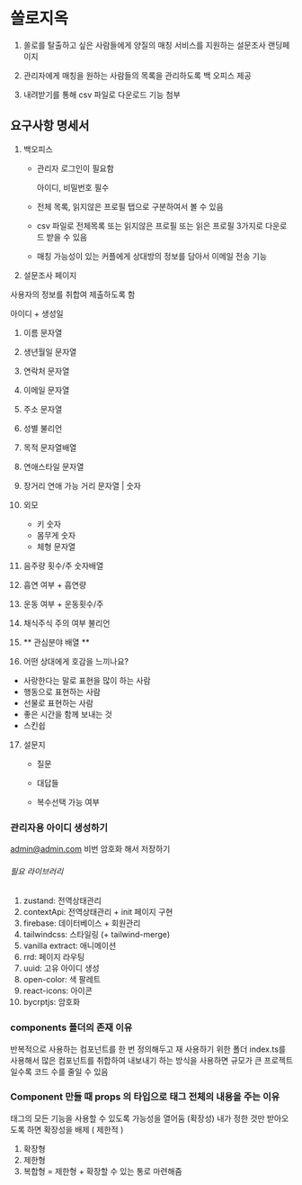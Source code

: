 # 쏠로지옥

1. 쏠로를 탈출하고 싶은 사람들에게 양질의 매칭 서비스를 지원하는 설문조사 랜딩페이지

2. 관리자에게 매칭을 원하는 사람들의 목록을 관리하도록 백 오피스 제공

3. 내려받기를 통해 csv 파일로 다운로드 기능 첨부

## 요구사항 명세서

1. 백오피스

   - 관리자 로그인이 필요함

     아이디, 비밀번호 필수

   - 전체 목록, 읽지않은 프로필 탭으로 구분하여서 볼 수 있음

   - csv 파일로 전체목록 또는 읽지않은 프로필 또는 읽은 프로필 3가지로 다운로드 받을 수 있음

   - 매칭 가능성이 있는 커플에게 상대방의 정보를 담아서 이메일 전송 기능

2. 설문조사 페이지

사용자의 정보를 취합여 제출하도록 함

아이디 + 생성일

1. 이름 문자열
2. 생년월일 문자열
3. 연락처 문자열
4. 이메일 문자열
5. 주소 문자열
6. 성별 불리언
7. 목적 문자열배열
8. 연애스타일 문자열
9. 장거리 연애 가능 거리 문자열 | 숫자
10. 외모

    - 키 숫자
    - 몸무게 숫자
    - 체형 문자열

11. 음주량 횟수/주 숫자배열
12. 흡연 여부 + 흡연량
13. 운동 여부 + 운동횟수/주
14. 채식주식 주의 여부 불리언

15. \*\* 관심분야 배열 \*\*

16. 어떤 상대에게 호감을 느끼나요?

- 사랑한다는 말로 표현을 많이 하는 사람
- 행동으로 표현하는 사람
- 선물로 표현하는 사람
- 좋은 시간을 함께 보내는 것
- 스킨쉽

17. 설문지

    - 질문

    - 대답들

    - 복수선택 가능 여부

### 관리자용 아이디 생성하기

admin@admin.com
비번 암호화 해서 저장하기

###### 필요 라이브러리

1. zustand: 전역상태관리
2. contextApi: 전역상태관리 + init 페이지 구현
3. firebase: 데이터베이스 + 회원관리
4. tailwindcss: 스타일링 (+ tailwind-merge)
5. vanilla extract: 애니메이션
6. rrd: 페이지 라우팅
7. uuid: 고유 아이디 생성
8. open-color: 색 팔레트
9. react-icons: 아이콘
10. bycrptjs: 암호화

### components 폴더의 존재 이유

반복적으로 사용하는 컴포넌트를 한 번 정의해두고 재 사용하기 위한 폴더
index.ts를 사용해서 많은 컴포넌트를 취합하여 내보내기 하는 방식을 사용하면 규모가 큰 프로젝트일수록 코드 수를 줄일 수 있음

### Component 만들 때 props 의 타입으로 태그 전체의 내용을 주는 이유

태그의 모든 기능을 사용할 수 있도록 가능성을 열어둠 (확장성)
내가 정한 것만 받아오도록 하면 확장성을 배제 ( 제한적 )

1. 확장형
2. 제한형
3. 복합형 = 제한형 + 확장할 수 있는 통로 마련해줌
